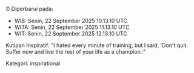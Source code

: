 ⏰ Diperbarui pada:
- WIB: Senin, 22 September 2025 10.13.10 UTC
- WITA: Senin, 22 September 2025 11.13.10 UTC
- WIT: Senin, 22 September 2025 12.13.10 UTC

Kutipan Inspiratif:
"I hated every minute of training, but I said, 'Don't quit. Suffer now and live the rest of your life as a champion.'"


Kategori: inspirational

